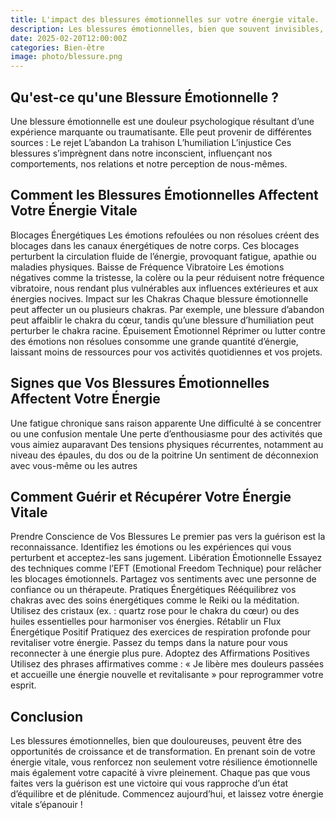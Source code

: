 ```yaml
---
title: L'impact des blessures émotionnelles sur votre énergie vitale.
description: Les blessures émotionnelles, bien que souvent invisibles, peuvent avoir un impact profond sur notre bien-être global. Elles ne se limitent pas à des douleurs psychologiques ; elles influencent également notre énergie vitale, cette force subtile qui nous maintient en équilibre et nous connecte au monde qui nous entoure. Cet article explore comment ces blessures affectent votre énergie et comment vous pouvez amorcer un processus de guérison pour retrouver votre vitalité.
date: 2025-02-20T12:00:00Z
categories: Bien-être
image: photo/blessure.png
---
```


## Qu'est-ce qu'une Blessure Émotionnelle ?

Une blessure émotionnelle est une douleur psychologique résultant d’une expérience marquante ou traumatisante. Elle peut provenir de différentes sources :
Le rejet
L’abandon
La trahison
L’humiliation
L’injustice
Ces blessures s’imprègnent dans notre inconscient, influençant nos comportements, nos relations et notre perception de nous-mêmes.

## Comment les Blessures Émotionnelles Affectent Votre Énergie Vitale

Blocages Énergétiques Les émotions refoulées ou non résolues créent des blocages dans les canaux énergétiques de notre corps. Ces blocages perturbent la circulation fluide de l’énergie, provoquant fatigue, apathie ou maladies physiques.
Baisse de Fréquence Vibratoire Les émotions négatives comme la tristesse, la colère ou la peur réduisent notre fréquence vibratoire, nous rendant plus vulnérables aux influences extérieures et aux énergies nocives.
Impact sur les Chakras Chaque blessure émotionnelle peut affecter un ou plusieurs chakras. Par exemple, une blessure d’abandon peut affaiblir le chakra du cœur, tandis qu’une blessure d’humiliation peut perturber le chakra racine.
Épuisement Émotionnel Réprimer ou lutter contre des émotions non résolues consomme une grande quantité d’énergie, laissant moins de ressources pour vos activités quotidiennes et vos projets.

## Signes que Vos Blessures Émotionnelles Affectent Votre Énergie

Une fatigue chronique sans raison apparente
Une difficulté à se concentrer ou une confusion mentale
Une perte d’enthousiasme pour des activités que vous aimiez auparavant
Des tensions physiques récurrentes, notamment au niveau des épaules, du dos ou de la poitrine
Un sentiment de déconnexion avec vous-même ou les autres

## Comment Guérir et Récupérer Votre Énergie Vitale

Prendre Conscience de Vos Blessures Le premier pas vers la guérison est la reconnaissance. Identifiez les émotions ou les expériences qui vous perturbent et acceptez-les sans jugement.
Libération Émotionnelle
Essayez des techniques comme l’EFT (Emotional Freedom Technique) pour relâcher les blocages émotionnels.
Partagez vos sentiments avec une personne de confiance ou un thérapeute.
Pratiques Énergétiques
Rééquilibrez vos chakras avec des soins énergétiques comme le Reiki ou la méditation.
Utilisez des cristaux (ex. : quartz rose pour le chakra du cœur) ou des huiles essentielles pour harmoniser vos énergies.
Rétablir un Flux Énergétique Positif
Pratiquez des exercices de respiration profonde pour revitaliser votre énergie.
Passez du temps dans la nature pour vous reconnecter à une énergie plus pure.
Adoptez des Affirmations Positives Utilisez des phrases affirmatives comme : « Je libère mes douleurs passées et accueille une énergie nouvelle et revitalisante » pour reprogrammer votre esprit.

## Conclusion

Les blessures émotionnelles, bien que douloureuses, peuvent être des opportunités de croissance et de transformation. En prenant soin de votre énergie vitale, vous renforcez non seulement votre résilience émotionnelle mais également votre capacité à vivre pleinement. Chaque pas que vous faites vers la guérison est une victoire qui vous rapproche d’un état d’équilibre et de plénitude.
Commencez aujourd’hui, et laissez votre énergie vitale s’épanouir !
